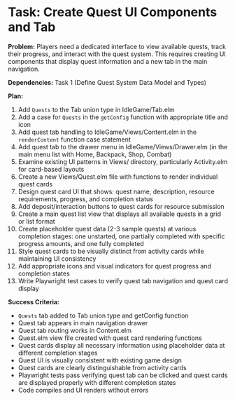 # Task: Create Quest UI Components and Tab

**Problem:** Players need a dedicated interface to view available quests, track their progress, and interact with the quest system. This requires creating UI components that display quest information and a new tab in the main navigation.

**Dependencies:** Task 1 (Define Quest System Data Model and Types)

**Plan:**
1. Add `Quests` to the Tab union type in IdleGame/Tab.elm
2. Add a case for `Quests` in the `getConfig` function with appropriate title and icon
3. Add quest tab handling to IdleGame/Views/Content.elm in the `renderContent` function case statement
4. Add quest tab to the drawer menu in IdleGame/Views/Drawer.elm (in the main menu list with Home, Backpack, Shop, Combat)
5. Examine existing UI patterns in Views/ directory, particularly Activity.elm for card-based layouts
6. Create a new Views/Quest.elm file with functions to render individual quest cards
7. Design quest card UI that shows: quest name, description, resource requirements, progress, and completion status
8. Add deposit/interaction buttons to quest cards for resource submission
9. Create a main quest list view that displays all available quests in a grid or list format
10. Create placeholder quest data (2-3 sample quests) at various completion stages: one unstarted, one partially completed with specific progress amounts, and one fully completed
11. Style quest cards to be visually distinct from activity cards while maintaining UI consistency
12. Add appropriate icons and visual indicators for quest progress and completion states
13. Write Playwright test cases to verify quest tab navigation and quest card display

**Success Criteria:**
- `Quests` tab added to Tab union type and getConfig function
- Quest tab appears in main navigation drawer
- Quest tab routing works in Content.elm
- Quest.elm view file created with quest card rendering functions
- Quest cards display all necessary information using placeholder data at different completion stages
- Quest UI is visually consistent with existing game design
- Quest cards are clearly distinguishable from activity cards
- Playwright tests pass verifying quest tab can be clicked and quest cards are displayed properly with different completion states
- Code compiles and UI renders without errors